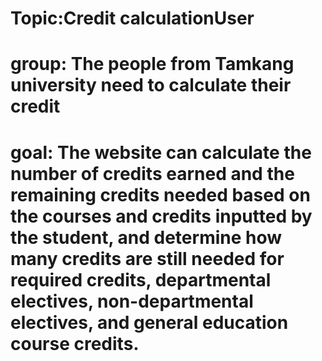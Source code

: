 	
# Topic:Credit calculationUser 
# group: The people from Tamkang university need to calculate their credit
# goal: The website can calculate the number of credits earned and the remaining credits needed based on the courses and credits inputted by the student, and determine how many credits are still needed for required credits, departmental electives, non-departmental electives, and general education course credits.
